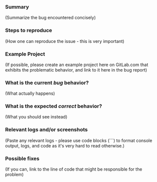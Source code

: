 ### Summary

(Summarize the bug encountered concisely)

### Steps to reproduce

(How one can reproduce the issue - this is very important)

### Example Project

(If possible, please create an example project here on GitLab.com that exhibits the problematic behavior, and link to it here in the bug report)

### What is the current *bug* behavior?

(What actually happens)

### What is the expected *correct* behavior?

(What you should see instead)

### Relevant logs and/or screenshots

(Paste any relevant logs - please use code blocks (```) to format console output, logs, and code as it's very hard to read otherwise.)

### Possible fixes

(If you can, link to the line of code that might be responsible for the problem)
